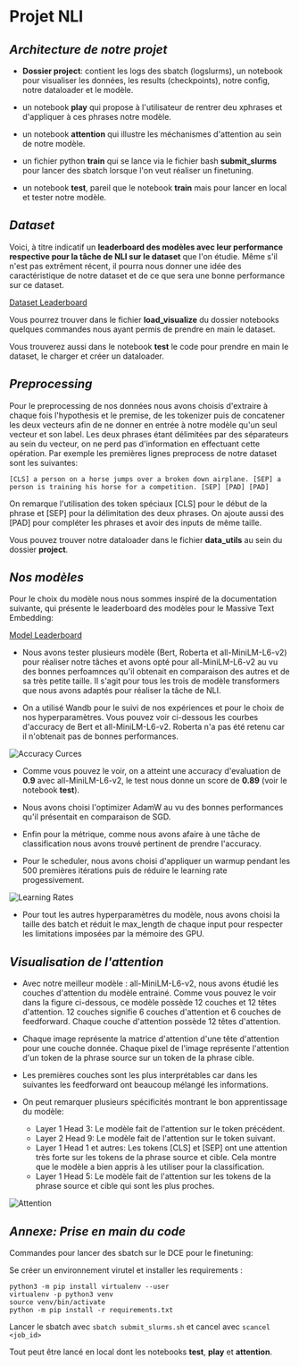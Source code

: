 # Projet NLI

## *Architecture de notre projet*

* **Dossier project**: contient les logs des sbatch (logslurms), un notebook pour visualiser les données, les results (checkpoints), notre config, notre dataloader et le modèle.

* un notebook **play** qui propose à l'utilisateur de rentrer deu xphrases et d'appliquer à ces phrases notre modèle.

* un notebook **attention** qui illustre les méchanismes d'attention au sein de notre modèle.

* un fichier python **train** qui se lance via le fichier bash **submit_slurms** pour lancer des sbatch lorsque l'on veut réaliser un finetuning.

* un notebook **test**, pareil que le notebook **train** mais pour lancer en local et tester notre modèle.

## *Dataset*

Voici, à titre indicatif un **leaderboard des modèles avec leur performance respective pour la tâche de NLI sur le dataset** que l'on étudie. Même s'il n'est pas extrêment récent, il pourra nous donner une idée des caractéristique de notre dataset et de ce que sera une bonne performance sur ce dataset.

[Dataset Leaderboard](https://nlp.stanford.edu/projects/snli/)

Vous pourrez trouver dans le fichier **load_visualize** du dossier notebooks quelques commandes nous ayant permis de prendre en main le dataset.

Vous trouverez aussi dans le notebook **test** le code pour prendre en main le dataset, le charger et créer un dataloader.

## *Preprocessing*

Pour le preprocessing de nos données nous avons choisis d'extraire à chaque fois l'hypothesis et le premise, de les tokenizer puis de concatener les deux vecteurs afin de ne donner en entrée à notre modèle qu'un seul vecteur et son label. Les deux phrases étant délimitées par des séparateurs au sein du vecteur, on ne perd pas d'information en effectuant cette opération.
Par exemple les premières lignes preprocess de notre dataset sont les suivantes:

```
[CLS] a person on a horse jumps over a broken down airplane. [SEP] a person is training his horse for a competition. [SEP] [PAD] [PAD]
```
On remarque l'utilisation des token spéciaux [CLS] pour le début de la phrase et [SEP] pour la délimitation des deux phrases. On ajoute aussi des [PAD] pour compléter les phrases et avoir des inputs de même taille.

Vous pouvez trouver notre dataloader dans le fichier **data_utils** au sein du dossier **project**.


## *Nos modèles*

Pour le choix du modèle nous nous sommes inspiré de la documentation suivante, qui présente le leaderboard des modèles pour le Massive Text Embedding:

[Model Leaderboard](https://huggingface.co/spaces/mteb/leaderboard)

* Nous avons tester plusieurs modèle (Bert, Roberta et all-MiniLM-L6-v2) pour réaliser notre tâches et avons opté pour all-MiniLM-L6-v2 au vu des bonnes perfoamnces qu'il obtenait en comparaison des autres et de sa très petite taille. Il s'agit pour tous les trois de modèle transformers que nous avons adaptés pour réaliser la tâche de NLI.

* On a utilisé Wandb pour le suivi de nos expériences et pour le choix de nos hyperparamètres. Vous pouvez voir ci-dessous les courbes d'accuracy de Bert et all-MiniLM-L6-v2. Roberta n'a pas été retenu car il n'obtenait pas de bonnes performances.

![Accuracy Curces](assets/wandb-acc.png)

* Comme vous pouvez le voir, on a atteint une accuracy d'evaluation de **0.9** avec all-MiniLM-L6-v2, le test nous donne un score de **0.89** (voir le notebook **test**).

* Nous avons choisi l'optimizer AdamW au vu des bonnes performances qu'il présentait en comparaison de SGD.

* Enfin pour la métrique, comme nous avons afaire à une  tâche de classification nous avons trouvé pertinent de prendre l'accuracy.

* Pour le scheduler, nous avons choisi d'appliquer un warmup pendant les 500 premières itérations puis de réduire le learning rate progessivement.

![Learning Rates](assets/wandb-lr.png)

* Pour tout les autres hyperparamètres du modèle, nous avons choisi la taille des batch et réduit le max_length de chaque input pour respecter les limitations imposées par la mémoire des GPU.

## *Visualisation de l'attention*

* Avec notre meilleur modèle : all-MiniLM-L6-v2, nous avons étudié les couches d'attention du modèle entrainé. Comme vous pouvez le voir dans la figure ci-dessous, ce modèle possède 12 couches et 12 têtes d'attention. 12 couches signifie 6 couches d'attention et 6 couches de feedforward. Chaque couche d'attention possède 12 têtes d'attention.

* Chaque image représente la matrice d'attention d'une tête d'attention pour une couche donnée. Chaque pixel de l'image représente l'attention d'un token de la phrase source sur un token de la phrase cible.

* Les premières couches sont les plus interprétables car dans les suivantes les feedforward ont beaucoup mélangé les informations.

* On peut remarquer plusieurs spécificités montrant le bon apprentissage du modèle:
    * Layer 1 Head 3: Le modèle fait de l'attention sur le token précédent.
    * Layer 2 Head 9: Le modèle fait de l'attention sur le token suivant.
    * Layer 1 Head 1 et autres: Les tokens [CLS] et [SEP] ont une attention très forte sur les tokens de la phrase source et cible. Cela montre que le modèle a bien appris à les utiliser pour la classification.
    * Layer 1 Head 5: Le modèle fait de l'attention sur les tokens de la phrase source et cible qui sont les plus proches.


![Attention](assets/attention.png)

## *Annexe: Prise en main du code*

Commandes pour lancer des sbatch sur le DCE pour le finetuning:

Se créer un environnement virutel et installer les requirements :
```
python3 -m pip install virtualenv --user
virtualenv -p python3 venv
source venv/bin/activate
python -m pip install -r requirements.txt
```

Lancer le sbatch avec `sbatch submit_slurms.sh` et cancel avec `scancel <job_id>`

Tout peut être lancé en local dont les notebooks **test**, **play** et **attention**.